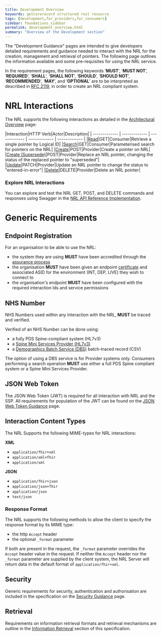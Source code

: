 ```yaml
---
title: Development Overview
keywords: getcarerecord structured rest resource
tags: [development,for_providers,for_consumers]
sidebar: foundations_sidebar
permalink: development_overview.html
summary: "Overview of the Development section"
---
```


The "Development Guidance" pages are intended to give developers detailed requirements and guidance needed to interact with the NRL for the creation, management and retrieval of pointers. The following page outlines the information available and some pre-requisites for using the NRL service.

In the requirement pages, the following keywords ‘**MUST**’, ‘**MUST NOT**’, ‘**REQUIRED**’, ‘**SHALL**’, ‘**SHALL NOT**’, ‘**SHOULD**’, ‘**SHOULD NOT**’, ‘**RECOMMENDED**’, ‘**MAY**’, and ‘**OPTIONAL**’ are to be interpreted as described in [RFC 2119](https://www.ietf.org/rfc/rfc2119.txt), in order to create an NRL compliant system.


# NRL Interactions

The NRL supports the following interactions as detailed in the [Architectural Overview](architectural_overview.html) page:

|Interaction|HTTP Verb|Actor|Description|
| ------------- | ------------- | ------------- | ------------- | ------------- | 
|[Read](api_interaction_read.html)|GET|Consumer|Retrieve a single pointer by Logical ID|
|[Search](api_interaction_search.html)|GET|Consumer|Parameterised search for pointers on the NRL|
|[Create](api_interaction_create.html)|POST|Provider|Create a pointer on NRL|
|[Create (Supersede)](api_interaction_supersede.html)|POST|Provider|Replace an NRL pointer, changing the status of the replaced pointer to "superseded"|
|[Update](api_interaction_update.html)|PATCH|Provider|Update an NRL pointer to change the status to "entered-in-error"|
|[Delete](api_interaction_delete.html)|DELETE|Provider|Delete an NRL pointer|


### Explore NRL Interactions

You can explore and test the NRL GET, POST, and DELETE commands and responses using Swagger in the [NRL API Reference Implementation](https://data.developer.nhs.uk/nrls-ri/index.html).


# Generic Requirements

## Endpoint Registration

For an organisation to be able to use the NRL:
- the system they are using **MUST** have been accredited through the [assurance process](assure.html)
- the organisation **MUST** have been given an endpoint [certificate](security_guidance.html) and associated ASID for the environment (INT, DEP, LIVE) they wish to connect to
- the organisation's endpoint **MUST** have been configured with the required interaction Ids and service permissions


## NHS Number

NHS Numbers used within any interaction with the NRL, **MUST** be traced and verified.

Verified of an NHS Number can be done using:
- a fully PDS Spine-compliant system (HL7v3)
- a [Spine Mini Services Provider (HL7v3)](https://nhsconnect.github.io/spine-smsp/)
- a [Demographics Batch Service (DBS)](https://developer.nhs.uk/library/systems/demographic-batch-service-dbs/) batch-traced record (CSV)

The option of using a DBS service is for Provider systems only. Consumers performing a search operation **MUST** use either a full PDS Spine compliant system or a Spine Mini Services Provider.


## JSON Web Token

The JSON Web Token (JWT) is required for all interaction with NRL and the SSP. All requirements for population of the JWT can be found on the [JSON Web Token Guidance](jwt_guidance.html) page.


## Interaction Content Types

The NRL Supports the following MIME-types for NRL interactions:

**XML**
- `application/fhir+xml`
- `application/xml+fhir`
- `application/xml`

**JSON**
- `application/fhir+json`
- `application/json+fhir`  
- `application/json`
- `text/json`
  
### Response Format

The NRL supports the following methods to allow the client to specify the response format by its MIME type:
- the http `Accept` header 
- the optional `_format` parameter

If both are present in the request, the `_format` parameter overrides the `Accept` header value in the request. If neither the `Accept` header nor the `_format` parameter are supplied by the client system, the NRL Server will return data in the default format of `application/fhir+xml`.


## Security

Generic requirements for security, authentication and authorisation are included in the specification on the [Security Guidance](security_guidance.html) page.


## Retrieval

Requirements on information retrieval formats and retrieval mechanisms are outline in the [Information Retrieval](retrieval_overview.html) section of this specification.

